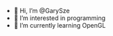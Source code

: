 - 👋 Hi, I’m @GarySze
- 👀 I’m interested in programming
- 🌱 I’m currently learning OpenGL

<!---
GarySze/GarySze is a ✨ special ✨ repository because its `README.md` (this file) appears on your GitHub profile.
You can click the Preview link to take a look at your changes.
--->

